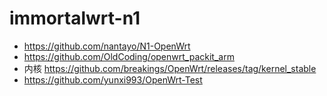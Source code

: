 # immortalwrt-n1
- https://github.com/nantayo/N1-OpenWrt
- https://github.com/OldCoding/openwrt_packit_arm
- 内核 https://github.com/breakings/OpenWrt/releases/tag/kernel_stable
- https://github.com/yunxi993/OpenWrt-Test
